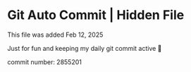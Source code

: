 # Git Auto Commit | Hidden File

This file was added Feb 12, 2025

Just for fun and keeping my daily git commit active 🤪

commit number: 2855201
